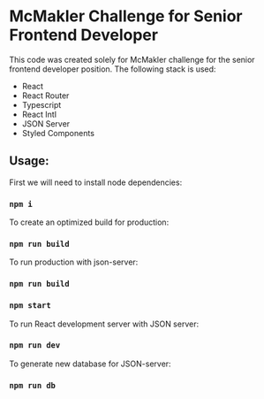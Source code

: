 # McMakler Challenge for Senior Frontend Developer

This code was created solely for McMakler challenge for the senior frontend developer position. The following stack is used:
* React
* React Router
* Typescript
* React Intl
* JSON Server
* Styled Components

## Usage:
First we will need to install node dependencies:
### `npm i`

To create an optimized build for production:
### `npm run build`

To run production with json-server:
### `npm run build`
### `npm start`

To run React development server with JSON server:
### `npm run dev`

To generate new database for JSON-server:
### `npm run db`

